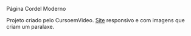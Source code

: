 Página Cordel Moderno

Projeto criado pelo CursoemVideo. <a href="https://nataliavolpi.github.io/pag-cordel/">Site<a> responsivo e com imagens que criam um paralaxe.
